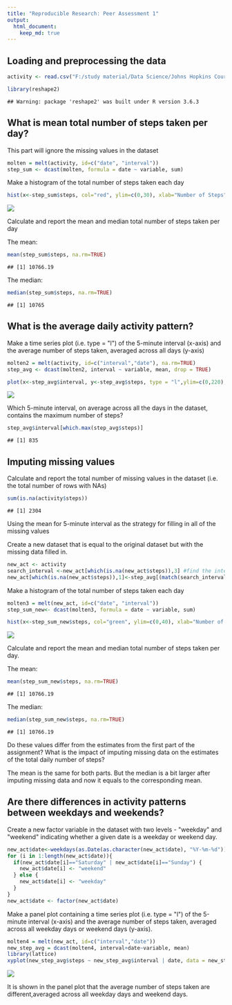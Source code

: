 ```yaml
---
title: "Reproducible Research: Peer Assessment 1"
output: 
  html_document:
    keep_md: true
---
```



## Loading and preprocessing the data


```r
activity <- read.csv("F:/study material/Data Science/Johns Hopkins Course/Reproducible Research/RepData_PeerAssessment1-master/activity.csv")

library(reshape2)
```

```
## Warning: package 'reshape2' was built under R version 3.6.3
```

## What is mean total number of steps taken per day?

This part will ignore the missing values in the dataset


```r
molten = melt(activity, id=c("date", "interval"))
step_sum <- dcast(molten, formula = date ~ variable, sum)
```

Make a histogram of the total number of steps taken each day


```r
hist(x<-step_sum$steps, col="red", ylim=c(0,30), xlab="Number of Steps", main ="Freqency of Number or Steps")
```

![](PA1_template_files/figure-html/unnamed-chunk-3-1.png)<!-- -->

Calculate and report the mean and median total number of steps taken per day

The mean: 

```r
mean(step_sum$steps, na.rm=TRUE)
```

```
## [1] 10766.19
```

The median: 

```r
median(step_sum$steps, na.rm=TRUE)
```

```
## [1] 10765
```

## What is the average daily activity pattern?

Make a time series plot (i.e. type = "l") of the 5-minute interval (x-axis) and the average number of steps taken, averaged across all days (y-axis)


```r
molten2 = melt(activity, id=c("interval","date"), na.rm=TRUE)
step_avg <- dcast(molten2, interval ~ variable, mean, drop = TRUE)
```


```r
plot(x<-step_avg$interval, y<-step_avg$steps, type = "l",ylim=c(0,220),col="blue", xlab="Interval", ylab="Average Number of Steps", main ="Average Number or Steps per Interval")
```

![](PA1_template_files/figure-html/unnamed-chunk-7-1.png)<!-- -->

Which 5-minute interval, on average across all the days in the dataset, contains the maximum number of steps?


```r
step_avg$interval[which.max(step_avg$steps)]
```

```
## [1] 835
```

## Imputing missing values

Calculate and report the total number of missing values in the dataset (i.e. the total number of rows with NAs)


```r
sum(is.na(activity$steps))
```

```
## [1] 2304
```

Using the mean for 5-minute interval as the strategy for filling in all of the missing values

Create a new dataset that is equal to the original dataset but with the missing data filled in.


```r
new_act <- activity
search_interval <-new_act[which(is.na(new_act$steps)),3] #find the interval of mising values (Steps)
new_act[which(is.na(new_act$steps)),1]<-step_avg[(match(search_interval, step_avg$interval)),2]
```

Make a histogram of the total number of steps taken each day 


```r
molten3 = melt(new_act, id=c("date", "interval"))
step_sum_new<- dcast(molten3, formula = date ~ variable, sum)
```


```r
hist(x<-step_sum_new$steps, col="green", ylim=c(0,40), xlab="Number of Steps", main ="Freqency of Number or Steps")
```

![](PA1_template_files/figure-html/unnamed-chunk-12-1.png)<!-- -->

Calculate and report the mean and median total number of steps taken per day. 

The mean: 

```r
mean(step_sum_new$steps, na.rm=TRUE)
```

```
## [1] 10766.19
```

The median: 

```r
median(step_sum_new$steps, na.rm=TRUE)
```

```
## [1] 10766.19
```


Do these values differ from the estimates from the first part of the assignment? What is the impact of imputing missing data on the estimates of the total daily number of steps?

The mean is the same for both parts.  But the median is a bit larger after imputing missing data and now it equals to the corresponding mean.

## Are there differences in activity patterns between weekdays and weekends?

Create a new factor variable in the dataset with two levels - "weekday" and "weekend" indicating whether a given date is a weekday or weekend day.


```r
new_act$date<-weekdays(as.Date(as.character(new_act$date), "%Y-%m-%d"))
for (i in 1:length(new_act$date)){
  if(new_act$date[i]=="Saturday" | new_act$date[i]=="Sunday") {
    new_act$date[i] <- "weekend"
  } else {
    new_act$date[i] <- "weekday"
  }
}
new_act$date <- factor(new_act$date)
```

Make a panel plot containing a time series plot (i.e. type = "l") of the 5-minute interval (x-axis) and the average number of steps taken, averaged across all weekday days or weekend days (y-axis). 


```r
molten4 = melt(new_act, id=c("interval","date"))
new_step_avg = dcast(molten4, interval+date~variable, mean)
library(lattice)
xyplot(new_step_avg$steps ~ new_step_avg$interval | date, data = new_step_avg, layout = c(1, 2), type ="l", ylab ="Number of steps", xlab = "Interval")
```

![](PA1_template_files/figure-html/unnamed-chunk-16-1.png)<!-- -->

It is shown in the panel plot that the average number of steps taken are different,averaged across all weekday days and weekend days.
